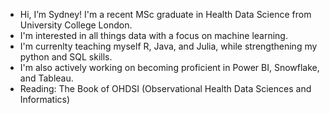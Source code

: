 - Hi, I’m Sydney! I'm a recent MSc graduate in Health Data Science from University College London.
- I'm interested in all things data with a focus on machine learning. 
- I'm currenlty teaching myself R, Java, and Julia, while strengthening my python and SQL skills.
- I'm also actively working on becoming proficient in Power BI, Snowflake, and Tableau.
- Reading: The Book of OHDSI (Observational Health Data Sciences and Informatics)

<!---
scasey124/scasey124 is a ✨ special ✨ repository because its `README.md` (this file) appears on your GitHub profile.
You can click the Preview link to take a look at your changes.
--->
